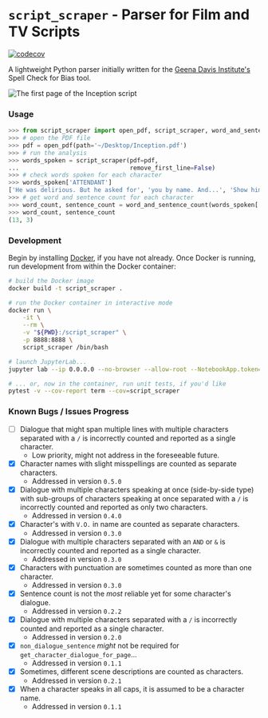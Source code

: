 # `script_scraper` - Parser for Film and TV Scripts

[![codecov](https://codecov.io/gh/nathancooperjones/script-scraper/branch/master/graph/badge.svg?token=4YKUOBQM53)](https://codecov.io/gh/nathancooperjones/script-scraper)

A lightweight Python parser initially written for the [Geena Davis Institute's](https://seejane.org) Spell Check for Bias tool.

![The first page of the Inception script](https://nathancooperjones.com/wp-content/uploads/2020/05/2-1024x888.jpg)

### Usage
```python
>>> from script_scraper import open_pdf, script_scraper, word_and_sentence_count
>>> # open the PDF file
>>> pdf = open_pdf(path='~/Desktop/Inception.pdf')
>>> # run the analysis
>>> words_spoken = script_scraper(pdf=pdf,
...                               remove_first_line=False)
>>> # check words spoken for each character
>>> words_spoken['ATTENDANT']
['He was delirious. But he asked for', 'you by name. And...', 'Show him.']
>>> # get word and sentence count for each character
>>> word_count, sentence_count = word_and_sentence_count(words_spoken['ATTENDANT'])
>>> word_count, sentence_count
(13, 3)
```

### Development
Begin by installing [Docker](https://docs.docker.com/install/), if you have not already. Once Docker is running, run development from within the Docker container:

```bash
# build the Docker image
docker build -t script_scraper .

# run the Docker container in interactive mode
docker run \
    -it \
    --rm \
    -v "${PWD}:/script_scraper" \
    -p 8888:8888 \
    script_scraper /bin/bash

# launch JupyterLab...
jupyter lab --ip 0.0.0.0 --no-browser --allow-root --NotebookApp.token='' --NotebookApp.password=''

# ... or, now in the container, run unit tests, if you'd like
pytest -v --cov-report term --cov=script_scraper
```

### Known Bugs / Issues Progress
- [ ] Dialogue that might span multiple lines with multiple characters separated with a `/` is incorrectly counted and reported as a single character.
  - Low priority, might not address in the foreseeable future.
- [X] Character names with slight misspellings are counted as separate characters.
  - Addressed in version `0.5.0`
- [X] Dialogue with multiple characters speaking at once (side-by-side type) with sub-groups of characters speaking at once separated with a `/` is incorrectly counted and reported as only two characters.
  - Addressed in version `0.4.0`
- [X] Character's with `V.O.` in name are counted as separate characters.
  - Addressed in version `0.3.0`
- [X] Dialogue with multiple characters separated with an `AND` or `&` is incorrectly counted and reported as a single character.
  - Addressed in version `0.3.0`
- [X] Characters with punctuation are sometimes counted as more than one character.
  - Addressed in version `0.3.0`
- [X] Sentence count is not the _most_ reliable yet for some character's dialogue.
  - Addressed in version `0.2.2`
- [X] Dialogue with multiple characters separated with a `/` is incorrectly counted and reported as a single character.
  - Addressed in version `0.2.0`
- [X] `non_dialogue_sentence` _might_ not be required for `get_character_dialogue_for_page`...
  - Addressed in version `0.1.1`
- [X] Sometimes, different scene descriptions are counted as characters.
  - Addressed in version `0.2.1`
- [X] When a character speaks in all caps, it is assumed to be a character name.
  - Addressed in version `0.1.1`
